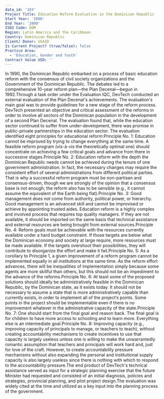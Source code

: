 ```yaml
---
data_id: '183'
Project Title: Education Reform Evaluation in the Dominican Republic
Start Year: '2000'
End Year: '2000'
ISO3 Code: DOM
Region: Latin America and the Caribbean
Country: Dominican Republic
Client/ Donor: USAID
Is Current Project? (true/false): false
Practice Area:
  - 'Education, Gender and Youth'
Contract Value USD: ''
---
```

In 1990, the Dominican Republic embarked on a process of basic education reform with the consensus of civil society organizations and the Government of the Dominican Republic. The debates led to a comprehensive 10-year reform plan—the Plan Decenal—begun in 1992.Through a task order under the Evaluation IQC, DevTech conducted an external evaluation of the Plan Decenal's achievements. The evaluation's main goal was to provide guidelines for a new stage of the reform process. DevTech presented an objective and critical assessment of the reforms in order to involve all sectors of the Dominican population in the development of a second Plan Decenal. The evaluation found that, while the education sector continued to suffer from under-development, there was promise in public-private partnerships in the education sector. The evaluation identified eight principles for educational reform:Principle No. 1: Education cannot be improved by trying to change everything at the same time. A feasible reform program (vis-à-vis the theoretically optimal one) should concentrate on achieving a few critical goals and advance from there in successive stages.Principle No. 2: Education reform with the depth the Dominican Republic needs cannot be achieved during the tenure of one government administration. In fact, the necessary changes may require the consistent effort of several administrations from different political parties. That is why a successful reform program must be non-partisan and consensus-driven, though we are strongly of the opinion that a consensus base is not enough; the reform also has to be sensible (e.g., it cannot assume the equivalent of the Earth being flat).Principle No. 3: Good management does not come from authority, political power, or hierarchy. Good management is an advanced skill and cannot be improvised or achieve by appointing trusted aides. Education reform is a highly complex and involved process that requires top quality managers. If they are not available, it should be imported on the same basis that technical assistance and external resources are being brought from external sources.Principle No. 4: Reform goals must be achievable with the resources currently available under a hard budget constraint. If those targets are below what the Dominican economy and society at large require, more resources must be made available. If the targets overshoot their possibilities, they will contribute to disorganize the effort and make it fail.Principle No. 5: As a corollary to Principle 1, a given improvement of a reform program cannot be implemented equally in all institutions at the same time. As the reform effort advances, there will be inequalities of implementation simply because some agents are more skillful than others, but this should not be an impediment to the advance of the reforms.Principle No. 6: At least some of the proposed solutions should ideally be administratively feasible in the Dominican Republic, by the Dominican state, as it exists today. It should not be necessary to assume a state that is more administratively capable than currently exists, in order to implement all of the project’s points. Some points in the project should be implementable even if there is no improvement whatever in the administrative capacity of the state.Principle No. 7: One should start from the final goal and reason back. The final goal is for children to have more access to schooling and to learn more. Everything else is an intermediate goal.Principle No. 8: Improving capacity (e.g., improving capacity of principals to manage, or teachers to teach), without creating accountability mechanisms to create incentives to use that capacity is largely useless unless one is willing to make the unwarrantedly romantic assumption that teachers and principals will work hard and, just for love of the craft. However, to create accountability pressure mechanisms without also expanding the personal and institutional supply capacity is also largely useless since there is nothing with which to respond to the accountability pressure.The end product of DevTech's technical assistance served as input for a strategic planning exercise that the future Minister had requested and consisted of an initial diagnosis, policies and strategies, provincial planning, and pilot project design.The evaluation was widely cited at the time and utilized as a key input into the planning process of the government.